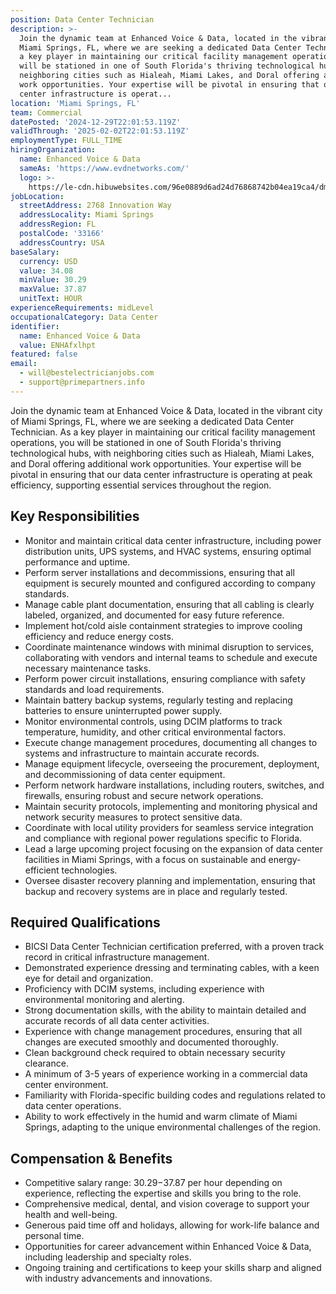 ```yaml
---
position: Data Center Technician
description: >-
  Join the dynamic team at Enhanced Voice & Data, located in the vibrant city of
  Miami Springs, FL, where we are seeking a dedicated Data Center Technician. As
  a key player in maintaining our critical facility management operations, you
  will be stationed in one of South Florida's thriving technological hubs, with
  neighboring cities such as Hialeah, Miami Lakes, and Doral offering additional
  work opportunities. Your expertise will be pivotal in ensuring that our data
  center infrastructure is operat...
location: 'Miami Springs, FL'
team: Commercial
datePosted: '2024-12-29T22:01:53.119Z'
validThrough: '2025-02-02T22:01:53.119Z'
employmentType: FULL_TIME
hiringOrganization:
  name: Enhanced Voice & Data
  sameAs: 'https://www.evdnetworks.com/'
  logo: >-
    https://le-cdn.hibuwebsites.com/96e0889d6ad24d76868742b04ea19ca4/dms3rep/multi/opt/enhanced-voice-and-data-networks-logo-530w.jpg
jobLocation:
  streetAddress: 2768 Innovation Way
  addressLocality: Miami Springs
  addressRegion: FL
  postalCode: '33166'
  addressCountry: USA
baseSalary:
  currency: USD
  value: 34.08
  minValue: 30.29
  maxValue: 37.87
  unitText: HOUR
experienceRequirements: midLevel
occupationalCategory: Data Center
identifier:
  name: Enhanced Voice & Data
  value: ENHAfxlhpt
featured: false
email:
  - will@bestelectricianjobs.com
  - support@primepartners.info
---
```




Join the dynamic team at Enhanced Voice & Data, located in the vibrant city of Miami Springs, FL, where we are seeking a dedicated Data Center Technician. As a key player in maintaining our critical facility management operations, you will be stationed in one of South Florida's thriving technological hubs, with neighboring cities such as Hialeah, Miami Lakes, and Doral offering additional work opportunities. Your expertise will be pivotal in ensuring that our data center infrastructure is operating at peak efficiency, supporting essential services throughout the region. 

## Key Responsibilities

- Monitor and maintain critical data center infrastructure, including power distribution units, UPS systems, and HVAC systems, ensuring optimal performance and uptime.
- Perform server installations and decommissions, ensuring that all equipment is securely mounted and configured according to company standards.
- Manage cable plant documentation, ensuring that all cabling is clearly labeled, organized, and documented for easy future reference.
- Implement hot/cold aisle containment strategies to improve cooling efficiency and reduce energy costs.
- Coordinate maintenance windows with minimal disruption to services, collaborating with vendors and internal teams to schedule and execute necessary maintenance tasks.
- Perform power circuit installations, ensuring compliance with safety standards and load requirements.
- Maintain battery backup systems, regularly testing and replacing batteries to ensure uninterrupted power supply.
- Monitor environmental controls, using DCIM platforms to track temperature, humidity, and other critical environmental factors.
- Execute change management procedures, documenting all changes to systems and infrastructure to maintain accurate records.
- Manage equipment lifecycle, overseeing the procurement, deployment, and decommissioning of data center equipment.
- Perform network hardware installations, including routers, switches, and firewalls, ensuring robust and secure network operations.
- Maintain security protocols, implementing and monitoring physical and network security measures to protect sensitive data.
- Coordinate with local utility providers for seamless service integration and compliance with regional power regulations specific to Florida.
- Lead a large upcoming project focusing on the expansion of data center facilities in Miami Springs, with a focus on sustainable and energy-efficient technologies.
- Oversee disaster recovery planning and implementation, ensuring that backup and recovery systems are in place and regularly tested.

## Required Qualifications

- BICSI Data Center Technician certification preferred, with a proven track record in critical infrastructure management.
- Demonstrated experience dressing and terminating cables, with a keen eye for detail and organization.
- Proficiency with DCIM systems, including experience with environmental monitoring and alerting.
- Strong documentation skills, with the ability to maintain detailed and accurate records of all data center activities.
- Experience with change management procedures, ensuring that all changes are executed smoothly and documented thoroughly.
- Clean background check required to obtain necessary security clearance.
- A minimum of 3-5 years of experience working in a commercial data center environment.
- Familiarity with Florida-specific building codes and regulations related to data center operations.
- Ability to work effectively in the humid and warm climate of Miami Springs, adapting to the unique environmental challenges of the region.

## Compensation & Benefits

- Competitive salary range: $30.29-$37.87 per hour depending on experience, reflecting the expertise and skills you bring to the role.
- Comprehensive medical, dental, and vision coverage to support your health and well-being.
- Generous paid time off and holidays, allowing for work-life balance and personal time.
- Opportunities for career advancement within Enhanced Voice & Data, including leadership and specialty roles.
- Ongoing training and certifications to keep your skills sharp and aligned with industry advancements and innovations.
